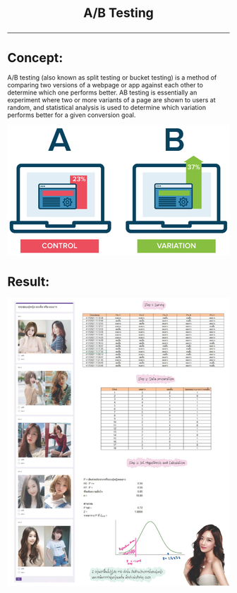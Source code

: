 # <p align="center"> A/B Testing </p>
***
# Concept:
A/B testing (also known as split testing or bucket testing) is a method of comparing two versions of a webpage or app against each other to determine which one performs better. AB testing is essentially an experiment where two or more variants of a page are shown to users at random, and statistical analysis is used to determine which variation performs better for a given conversion goal.

![alt](https://github.com/NattapongTH/NattapongTH-6310422089_BADS7105/blob/main/Homework%2009_AB%20testing/ab-testing.png)

# Result:

![alt](https://github.com/NattapongTH/NattapongTH-6310422089_BADS7105/blob/main/Homework%2009_AB%20testing/A_B_Testing.jpg)